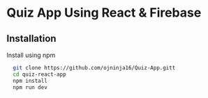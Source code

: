 
# Quiz App Using React & Firebase 

## Installation

Install using npm

```bash
  git clone https://github.com/ojninja16/Quiz-App.gitt
  cd quiz-react-app
  npm install 
  npm run dev
```

